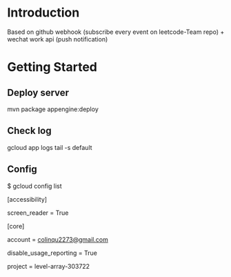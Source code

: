 
# Introduction

Based on github webhook (subscribe every event on leetcode-Team repo) + wechat work api (push notification)

 
# Getting Started  

## Deploy server  
mvn package appengine:deploy

## Check log
gcloud app logs tail -s default 

## Config
$ gcloud config list

[accessibility]
 
screen_reader = True

[core]

account = colinqu2273@gmail.com

disable_usage_reporting = True

project = level-array-303722



